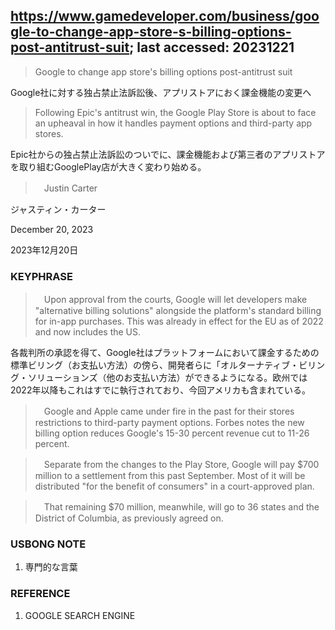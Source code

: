 ## https://www.gamedeveloper.com/business/google-to-change-app-store-s-billing-options-post-antitrust-suit; last accessed: 20231221

> Google to change app store's billing options post-antitrust suit

Google社に対する独占禁止法訴訟後、アプリストアにおく課金機能の変更へ


> Following Epic's antitrust win, the Google Play Store is about to face an upheaval in how it handles payment options and third-party app stores.

Epic社からの独占禁止法訴訟のついでに、課金機能および第三者のアプリストアを取り組むGooglePlay店が大きく変わり始める。

>　Justin Carter

ジャスティン・カーター

December 20, 2023

2023年12月20日

### KEYPHRASE

>　Upon approval from the courts, Google will let developers make "alternative billing solutions" alongside the platform's standard billing for in-app purchases. This was already in effect for the EU as of 2022 and now includes the US.

各裁判所の承認を得て、Google社はプラットフォームにおいて課金するための標準ビリング（お支払い方法）の傍ら、開発者らに「オルターナティブ・ビリング・ソリューションズ（他のお支払い方法）ができるようになる。欧州では2022年以降もこれはすでに執行されており、今回アメリカも含まれている。

>　Google and Apple came under fire in the past for their stores restrictions to third-party payment options. Forbes notes the new billing option reduces Google's 15-30 percent revenue cut to 11-26 percent.

>　Separate from the changes to the Play Store, Google will pay $700 million to a settlement from this past September. Most of it will be distributed "for the benefit of consumers" in a court-approved plan.

>　That remaining $70 million, meanwhile, will go to 36 states and the District of Columbia, as previously agreed on.

### USBONG NOTE

1) 専門的な言葉

### REFERENCE

1) GOOGLE SEARCH ENGINE
